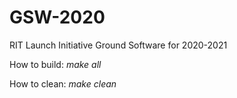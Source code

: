 # GSW-2020
RIT Launch Initiative Ground Software for 2020-2021

How to build:
*make all*

How to clean:
*make clean*
